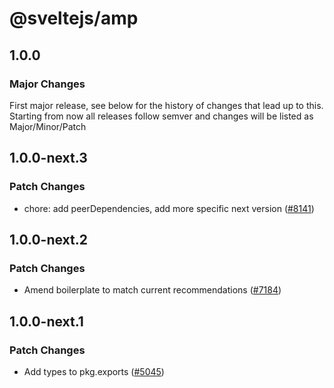 # @sveltejs/amp

## 1.0.0

### Major Changes

First major release, see below for the history of changes that lead up to this.
Starting from now all releases follow semver and changes will be listed as Major/Minor/Patch

## 1.0.0-next.3

### Patch Changes

- chore: add peerDependencies, add more specific next version ([#8141](https://github.com/sveltejs/kit/pull/8141))

## 1.0.0-next.2

### Patch Changes

- Amend boilerplate to match current recommendations ([#7184](https://github.com/sveltejs/kit/pull/7184))

## 1.0.0-next.1

### Patch Changes

- Add types to pkg.exports ([#5045](https://github.com/sveltejs/kit/pull/5045))
